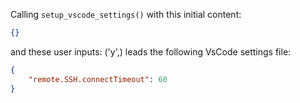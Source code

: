 Calling `setup_vscode_settings()` with this initial content:

```json
{}
```

and these user inputs: ('y',)
leads the following VsCode settings file:

```json
{
    "remote.SSH.connectTimeout": 60
}
```